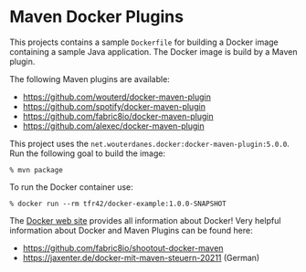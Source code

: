 # Maven Docker Plugins

This projects contains a sample ```Dockerfile``` for building a Docker image containing a sample Java application.
The Docker image is build by a Maven plugin.

The following Maven plugins are available:
 * https://github.com/wouterd/docker-maven-plugin 
 * https://github.com/spotify/docker-maven-plugin
 * https://github.com/fabric8io/docker-maven-plugin
 * https://github.com/alexec/docker-maven-plugin
 

This project uses the ```net.wouterdanes.docker:docker-maven-plugin:5.0.0```. Run the following goal to build the image:

    % mvn package
    
To run the Docker container use:
    
    % docker run --rm tfr42/docker-example:1.0.0-SNAPSHOT 

 
The [Docker web site](https://www.docker.com/) provides all information 
about Docker! Very helpful information about Docker and Maven Plugins can be found here:
 * https://github.com/fabric8io/shootout-docker-maven
 * https://jaxenter.de/docker-mit-maven-steuern-20211 (German)
